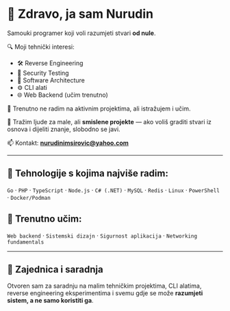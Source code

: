 # 👋 Zdravo, ja sam Nurudin

Samouki programer koji voli razumjeti stvari **od nule**.

🔍 Moji tehnički interesi:
- 🛠️ Reverse Engineering
- 🔐 Security Testing
- 🧠 Software Architecture
- ⚙️ CLI alati
- 🌐 Web Backend (učim trenutno)

📌 Trenutno ne radim na aktivnim projektima, ali istražujem i učim.

🎯 Tražim ljude za male, ali **smislene projekte** — ako voliš graditi stvari iz osnova i dijeliti znanje, slobodno se javi.

📫 Kontakt: **nurudinimsirovic@yahoo.com**

---

## 🧰 Tehnologije s kojima najviše radim:
`Go` · `PHP` · `TypeScript` · `Node.js` · `C# (.NET)` · `MySQL` · `Redis` · `Linux` · `PowerShell` · `Docker/Podman`

## 🧠 Trenutno učim:
`Web backend` · `Sistemski dizajn` · `Sigurnost aplikacija` · `Networking fundamentals`

---

## 🤝 Zajednica i saradnja

Otvoren sam za saradnju na malim tehničkim projektima, CLI alatima, reverse engineering eksperimentima i svemu gdje se može **razumjeti sistem, a ne samo koristiti ga**.

